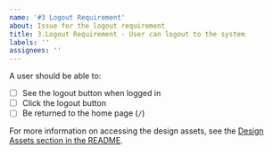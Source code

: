 ```yaml
---
name: '#3 Logout Requirement'
about: Issue for the logout requirement
title: 3.Logout Requirement - User can logout to the system
labels: ''
assignees: ''
---
```


A user should be able to:

- [ ] See the logout button when logged in
- [ ] Click the logout button
- [ ] Be returned to the home page (`/`)

For more information on accessing the design assets, see the [Design Assets section in the README](https://github.com/OpenClassrooms-Student-Center/ArgentBank-website#design-assets).
